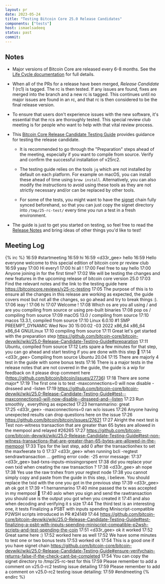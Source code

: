 ```yaml
---
layout: pr
date: 2023-05-24
title: "Testing Bitcoin Core 25.0 Release Candidates"
components: ["tests"]
host: ismaelsadeeq
status: past
commit:
---
```


## Notes

- Major versions of Bitcoin Core are released every 6-8 months. See the [Life
  Cycle documentation](https://bitcoincore.org/en/lifecycle/) for full details.
- When all of the PRs for a release have been merged, _Release Candidate 1_
  (rc1) is tagged. The rc is then tested. If any issues are found, fixes are
  merged into the branch and a new rc is tagged. This continues until no major
  issues are found in an rc, and that rc is then considered to be the final
  release version.
- To ensure that users don't experience issues with the new software, it's
  essential that the rcs are thoroughly tested. This special review club
  meeting is for people who want to help with that vital review process.

- This [Bitcoin Core Release Candidate Testing
  Guide](https://github.com/bitcoin-core/bitcoin-devwiki/wiki/25.0-Release-Candidate-Testing-Guide) provides guidance for testing the release candidate.

  - It is recommended to go through the "Preparation" steps ahead of the meeting, especially if you want to compile from source. Verify and confirm the successful installation of v25rc2.

  - The testing guide relies on the tools `jq` which are not installed by default on each platform. For example on macOS, you can install these ahead of time using `brew install`. Alternatively, you can also modify the instructions to avoid using these tools as they are not strictly necessary and/or can be replaced by other tools.

  - For some of the tests, you might want to have the [signet](https://en.bitcoin.it/wiki/Signet) chain fully synced beforehand, so that you can just copy the signet directory into `/tmp/25-rc-test/` every time you run a test in a fresh environment.

- The guide is just to get you started on testing, so feel free to read the [Release Notes](https://github.com/bitcoin-core/bitcoin-devwiki/wiki/25.0-Release-Notes-Draft)
  and bring ideas of other things you'd like to test!

## Meeting Log

{% irc %}
16:59 <abubakarsadiq> #startmeeting
16:59 <glozow> hi
16:59 <d33r_gee> hello
16:59 <abubakarsadiq> Hello everyone welcome to this special edition of bitcoin core pr review club
16:59 <Tobses> yaay
17:00 <effexzi> Hi every1
17:00 <hernanmarino> hi all !
17:00 <abubakarsadiq> Feel free to say hello
17:00 <abubakarsadiq> Anyone joining in for the first time?
17:02 <abubakarsadiq> We will be testing the changes and new features in the upcoming release of bitcoin core version 25.0
17:03 <abubakarsadiq> Find the relevant notes and the link to the testing guide here https://bitcoincore.reviews/v25-rc-testing
17:05 <abubakarsadiq> The purpose of this is to ensure all the changes in this release are working as expected, the guide covers most but not all the changes, so go ahead and try to break things :).
17:06 <hernanmarino> ieay !
17:06 <brunoerg> hi 
17:07 <abubakarsadiq> Welcome !
17:08 <abubakarsadiq> Which os are you all using / and are you compiling from source or using pre-built binaries
17:08 <abubakarsadiq> pop os / compiling from source
17:09 <brunoerg> macOS 13.0 / compiling from source
17:10 <evansmj> macos 13.3.1, compiled from source
17:10 <hernanmarino> Linux  6.0.10 #1 SMP PREEMPT_DYNAMIC Wed Nov 30 15:00:02 -03 2022 x86_64 x86_64 x86_64 GNU/Linux
17:10 <hernanmarino> compiling from source 
17:11 <abubakarsadiq> Great let's get started with the preparation step https://github.com/bitcoin-core/bitcoin-devwiki/wiki/25.0-Release-Candidate-Testing-Guide#preparation
17:11 <SebastianvStaa> Ubuntu, compiled from source
17:12 <abubakarsadiq> Lets spare a few minutes for that step, you can go ahead and start testing if you are done with this step 🚀
17:14 <d33r_gee> Compiling from source Ubuntu 20.04
17:15 <abubakarsadiq>  There are majorly 4 test in the guide with some bonus tests 
17:16 <abubakarsadiq> There is a major tests in the release notes that are not covered in the guide, the guide is a wip for feedback on it please drop comment here (https://github.com/bitcoin/bitcoin/issues/27736)
17:18 <abubakarsadiq> There are some major*
17:19 <abubakarsadiq> The first one is to test -maxconnections=0 will now disable -dnsseed and -listen
17:19 <abubakarsadiq> https://github.com/bitcoin-core/bitcoin-devwiki/wiki/25.0-Release-Candidate-Testing-Guide#test--maxconnections0-will-now-disable--dnsseed-and--listen
17:23 <hernanmarino> Run smoothly , everything as expected
17:23 <abubakarsadiq> hernanmarino: great  
17:25 <d33r_gee> -maxconnections=0 ran w/o issues
17:26 <abubakarsadiq> Anyone having unexpected results can drop questions here on the issue
17:26 <abubakarsadiq> https://github.com/bitcoin/bitcoin/issues/27621
17:27 <abubakarsadiq> Alright the next test is Test non-witness transaction that are greater than 65 bytes are allowed in the mempool and relayed #26265
17:27 <abubakarsadiq> https://github.com/bitcoin-core/bitcoin-devwiki/wiki/25.0-Release-Candidate-Testing-Guide#test-non-witness-transactions-that-are-greater-than-65-bytes-are-allowed-in-the-mempool
17:33 <abubakarsadiq> Tips for the last step,  add 0 after the transactionhex to set the maxfeerate to 0
17:37 <d33r_gee> when running bcli -regtest sendrawtransaction ... getting error code: -25 error message:
17:37 <d33r_gee> bad-txns-inputs-missingorspent
17:38 <hernanmarino> did you replace your own txid when creating the raw transaction ? 
17:38 <d33r_gee> ah nope
17:38 <abubakarsadiq> Yes use the raw trxhex from your regtest node
17:38 <hernanmarino> you cannot simply copy and paste from the guide in this step, i believe. You should replace the txid with the one you got in the previous step 
17:39 <d33r_gee> ah ok got it
17:39 <abubakarsadiq> +1 hernanmarino
17:40 <abubakarsadiq> mine passed the tx was accepted in my mempool 🚀
17:40 <hernanmarino> aslo when you sign and send the rawtransaction you should use is the output you got when you created it 
17:41 <hernanmarino> and also when decoding and verifying  it s size
17:44 <abubakarsadiq> The third test is an interesting one, it tests Finalizing a PSBT with inputs spending Miniscript-compatible P2WSH scripts introduced in PR #24149
17:44 <abubakarsadiq> https://github.com/bitcoin-core/bitcoin-devwiki/wiki/25.0-Release-Candidate-Testing-Guide#test-finalizing-a-psbt-with-inputs-spending-miniscript-compatible-p2wsh-scripts-and-test-spending-the-coin
17:51 <d33r_gee> ok it worked
17:52 <abubakarsadiq> Great same here :)
17:52 <brunoerg> worked here as well
17:52 <abubakarsadiq> We have some minutes to test one or two bonus tests
17:53 <hernanmarino> worked ok 
17:54 <abubakarsadiq> This is a good one if you have signet chain   https://github.com/bitcoin-core/bitcoin-devwiki/wiki/25.0-Release-Candidate-Testing-Guide#ensure-verifychain-returns-false-if-the-check-cant-be-completed
17:54 <abubakarsadiq> You can copy the signet directory to /tmp/25-rc-test for this
17:59 <abubakarsadiq> Please remember to add a comment on v25.0-rc2 testing issue detailing
17:59 <abubakarsadiq> Please remember to add a comment on v25.0-rc2 testing issue detailing:
17:59 <abubakarsadiq> #endmeeting
{% endirc %}
